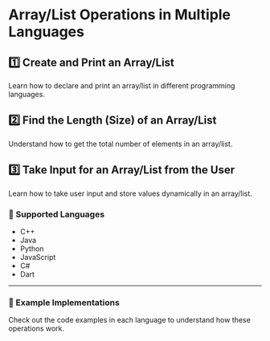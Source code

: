 # Array/List Operations in Multiple Languages

## 1️⃣ Create and Print an Array/List  
Learn how to declare and print an array/list in different programming languages.  

## 2️⃣ Find the Length (Size) of an Array/List  
Understand how to get the total number of elements in an array/list.  

## 3️⃣ Take Input for an Array/List from the User  
Learn how to take user input and store values dynamically in an array/list.  

### 🚀 Supported Languages  
- C++  
- Java  
- Python  
- JavaScript  
- C#  
- Dart  

---
### 📌 Example Implementations  
Check out the code examples in each language to understand how these operations work.